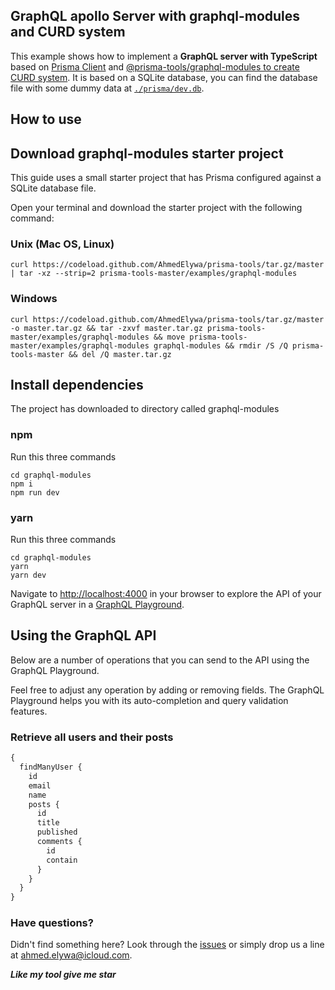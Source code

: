 ## GraphQL apollo Server with graphql-modules and CURD system

This example shows how to implement a **GraphQL server with TypeScript** based on [Prisma Client](https://www.prisma.io/docs/) and [@prisma-tools/graphql-modules to create CURD system](../../packages/graphql-modules). It is based on a SQLite database, you can find the database file with some dummy data at [`./prisma/dev.db`](./prisma/dev.db).

## How to use

## Download graphql-modules starter project

This guide uses a small starter project that has Prisma configured against a SQLite database file.

Open your terminal and download the starter project with the following command:

### Unix (Mac OS, Linux)

```shell script
curl https://codeload.github.com/AhmedElywa/prisma-tools/tar.gz/master | tar -xz --strip=2 prisma-tools-master/examples/graphql-modules
```

### Windows

```shell script
curl https://codeload.github.com/AhmedElywa/prisma-tools/tar.gz/master -o master.tar.gz && tar -zxvf master.tar.gz prisma-tools-master/examples/graphql-modules && move prisma-tools-master/examples/graphql-modules graphql-modules && rmdir /S /Q prisma-tools-master && del /Q master.tar.gz
```

## Install dependencies

The project has downloaded to directory called graphql-modules

### npm

Run this three commands

```shell script
cd graphql-modules
npm i
npm run dev
```

### yarn

Run this three commands

```shell script
cd graphql-modules
yarn
yarn dev
```

Navigate to [http://localhost:4000](http://localhost:4000/) in your browser to explore the API of your GraphQL server in a [GraphQL Playground](https://github.com/prisma/graphql-playground).

## Using the GraphQL API

Below are a number of operations that you can send to the API using the GraphQL Playground.

Feel free to adjust any operation by adding or removing fields. The GraphQL Playground helps you with its auto-completion and query validation features.

### Retrieve all users and their posts

```graphql
{
  findManyUser {
    id
    email
    name
    posts {
      id
      title
      published
      comments {
        id
        contain
      }
    }
  }
}
```

### Have questions?

Didn't find something here? Look through the [issues](https://github.com/AhmedElywa/prisma-tools/issues) or simply drop us a line at <ahmed.elywa@icloud.com>.

**_Like my tool give me star_**
